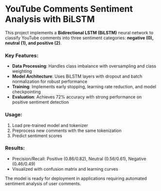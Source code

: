 # YouTube Comments Sentiment Analysis with BiLSTM

This project implements a **Bidirectional LSTM (BiLSTM)** neural network to classify YouTube comments into three sentiment categories: **negative (0), neutral (1), and positive (2)**. 

### Key Features:
- **Data Processing**: Handles class imbalance with oversampling and class weighting
- **Model Architecture**: Uses BiLSTM layers with dropout and batch normalization for robust performance
- **Training**: Implements early stopping, learning rate reduction, and model checkpointing
- **Evaluation**: Achieves 72% accuracy with strong performance on positive sentiment detection

### Usage:
1. Load pre-trained model and tokenizer
2. Preprocess new comments with the same tokenization
3. Predict sentiment scores

### Results:
- Precision/Recall: Positive (0.86/0.82), Neutral (0.56/0.61), Negative (0.46/0.49)
- Visualized with confusion matrix and learning curves

The model is ready for deployment in applications requiring automated sentiment analysis of user comments.
